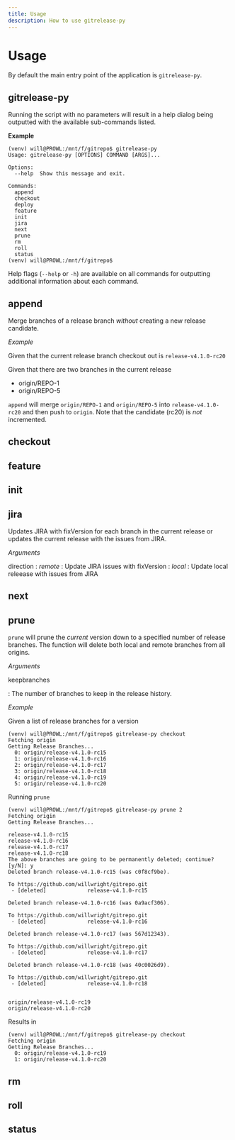 ```yaml
---
title: Usage
description: How to use gitrelease-py
---
```


# Usage

By default the main entry point of the application is `gitrelease-py`. 

## gitrelease-py
Running the script with no parameters will
result in a help dialog being outputted with the available sub-commands listed. 

**Example**
```
(venv) will@PROWL:/mnt/f/gitrepo$ gitrelease-py
Usage: gitrelease-py [OPTIONS] COMMAND [ARGS]...

Options:
  --help  Show this message and exit.

Commands:
  append
  checkout
  deploy
  feature
  init
  jira
  next
  prune
  rm
  roll
  status
(venv) will@PROWL:/mnt/f/gitrepo$
``` 

Help flags (`--help` or `-h`) are available on all commands for outputting additional information about each command.  

## append
Merge branches of a release branch *without* creating a new release candidate.

*Example*

Given that the current release branch checkout out is `release-v4.1.0-rc20`

Given that there are two branches in the current release
* origin/REPO-1
* origin/REPO-5

`append` will merge `origin/REPO-1` and `origin/REPO-5` into `release-v4.1.0-rc20` and then push to `origin`. Note that
the candidate (rc20) is *not* incremented.

## checkout

## feature

## init

## jira
Updates JIRA with fixVersion for each branch in the current release or updates the current release with the issues from
JIRA.

*Arguments*

direction
 : *remote* : Update JIRA issues with fixVersion
 : *local* : Update local releease with issues from JIRA

## next

## prune
`prune` will prune the *current* version down to a specified number of release branches. The function will delete both local and
remote branches from all origins.

*Arguments*

keepbranches

: The number of branches to keep in the release history.

*Example*

Given a list of release branches for a version
```
(venv) will@PROWL:/mnt/f/gitrepo$ gitrelease-py checkout
Fetching origin
Getting Release Branches...
  0: origin/release-v4.1.0-rc15
  1: origin/release-v4.1.0-rc16
  2: origin/release-v4.1.0-rc17
  3: origin/release-v4.1.0-rc18
  4: origin/release-v4.1.0-rc19
  5: origin/release-v4.1.0-rc20
```

Running `prune`
```
(venv) will@PROWL:/mnt/f/gitrepo$ gitrelease-py prune 2
Fetching origin
Getting Release Branches...

release-v4.1.0-rc15
release-v4.1.0-rc16
release-v4.1.0-rc17
release-v4.1.0-rc18
The above branches are going to be permanently deleted; continue? [y/N]: y
Deleted branch release-v4.1.0-rc15 (was c0f8cf9be).

To https://github.com/willwright/gitrepo.git
 - [deleted]             release-v4.1.0-rc15

Deleted branch release-v4.1.0-rc16 (was 0a9acf306).

To https://github.com/willwright/gitrepo.git
 - [deleted]             release-v4.1.0-rc16

Deleted branch release-v4.1.0-rc17 (was 567d12343).

To https://github.com/willwright/gitrepo.git
 - [deleted]             release-v4.1.0-rc17

Deleted branch release-v4.1.0-rc18 (was 40c0026d9).

To https://github.com/willwright/gitrepo.git
 - [deleted]             release-v4.1.0-rc18


origin/release-v4.1.0-rc19
origin/release-v4.1.0-rc20
```

Results in 
```
(venv) will@PROWL:/mnt/f/gitrepo$ gitrelease-py checkout
Fetching origin
Getting Release Branches...
  0: origin/release-v4.1.0-rc19
  1: origin/release-v4.1.0-rc20
```

## rm

## roll

## status